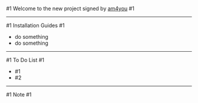 #1 Welcome to the new project signed by [am4you](http://www.am4you.net) #1

- - -

#1 Installation Guides #1

+ do something
+ do something

* * *

#1 To Do List #1

+ #1
+ #2

* * *

#1 Note #1